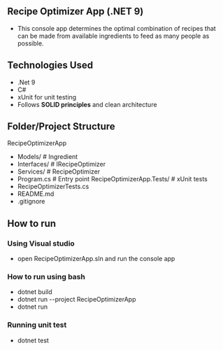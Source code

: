 ## Recipe Optimizer App (.NET 9)
- This console app determines the optimal combination of recipes that can be made from available ingredients to feed as many people as possible.
## Technologies Used
- .Net 9
- C#
- xUnit for unit testing
- Follows **SOLID principles** and clean architecture
  
## Folder/Project Structure
RecipeOptimizerApp
  - Models/ # Ingredient
  - Interfaces/ # IRecipeOptimizer
  - Services/ # RecipeOptimizer 
  - Program.cs # Entry point
RecipeOptimizerApp.Tests/ # xUnit tests
  - RecipeOptimizerTests.cs
  - README.md
  - .gitignore

## How to run
### Using Visual studio
- open RecipeOptimizerApp.sln and run the console app
### How to run using bash
- dotnet build
- dotnet run --project RecipeOptimizerApp
- dotnet run
### Running unit test 
- dotnet test


